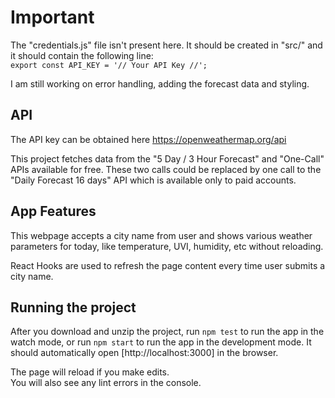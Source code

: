 # Important

The "credentials.js" file isn't present here. It should be created in "src/" and it should contain the following line:\
`export const API_KEY = '// Your API Key //';`

I am still working on error handling, adding the forecast data and styling.

## API

The API key can be obtained here https://openweathermap.org/api

This project fetches data from the "5 Day / 3 Hour Forecast" and "One-Call" APIs available for free. These two calls could be replaced by one call to the "Daily Forecast 16 days" API which is available only to paid accounts.

## App Features

This webpage accepts a city name from user and shows various weather parameters for today, like temperature, UVI, humidity, etc without reloading. 

React Hooks are used to refresh the page content every time user submits a city name.

## Running the project

After you download and unzip the project,  run `npm test` to run the app in the watch mode, or run `npm start` to run the app in the development mode. It should automatically open [http://localhost:3000] in the browser.

The page will reload if you make edits.\
You will also see any lint errors in the console.
